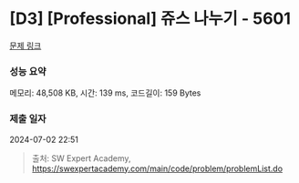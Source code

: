 # [D3] [Professional] 쥬스 나누기 - 5601 

[문제 링크](https://swexpertacademy.com/main/code/problem/problemDetail.do?contestProbId=AWXGAylqcdYDFAUo) 

### 성능 요약

메모리: 48,508 KB, 시간: 139 ms, 코드길이: 159 Bytes

### 제출 일자

2024-07-02 22:51



> 출처: SW Expert Academy, https://swexpertacademy.com/main/code/problem/problemList.do